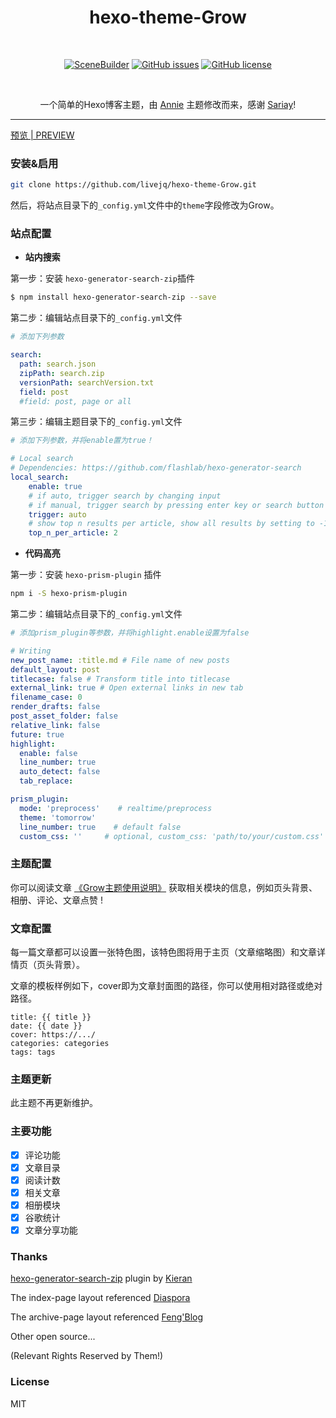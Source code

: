 <h1 align="center">hexo-theme-Grow</h1>

<br>

<p align="center">
	<a href="https://hexo.io/"><img alt="SceneBuilder" src="https://img.shields.io/badge/Hexo-3.9.0-9cf"></a>
     <a href="https://github.com/livejq/hexo-theme-Grow/issues"><img alt="GitHub issues" src="https://img.shields.io/github/issues/livejq/hexo-theme-Grow.svg"></a>
	<a href="https://github.com/livejq/hexo-theme-Grow/blob/master/LICENSE"><img alt="GitHub license" src="https://img.shields.io/github/license/livejq/hexo-theme-Grow.svg"></a>
</p>

<br>

<p align="center">
<span>一个简单的Hexo博客主题，由 <a href="https://github.com/Sariay/hexo-theme-Annie/" target="_blank">Annie</a> 主题修改而来，感谢 <a href="https://github.com/Sariay/" target="_blank">Sariay</a>!</span>
</p>



<hr>
<a href="https://www.livejq.top/" target="_blank">预览 | PREVIEW</a>


### 安装&启用

```bash
git clone https://github.com/livejq/hexo-theme-Grow.git
```
然后，将站点目录下的`_config.yml`文件中的`theme`字段修改为Grow。

### 站点配置

- **站内搜索**

第一步：安装 ```hexo-generator-search-zip```插件

```bash
$ npm install hexo-generator-search-zip --save
```

第二步：编辑站点目录下的`_config.yml`文件

```yml
# 添加下列参数

search:
  path: search.json
  zipPath: search.zip
  versionPath: searchVersion.txt
  field: post
  #field: post, page or all
```

第三步：编辑主题目录下的`_config.yml`文件

```yml
# 添加下列参数，并将enable置为true！

# Local search
# Dependencies: https://github.com/flashlab/hexo-generator-search
local_search:
    enable: true
    # if auto, trigger search by changing input
    # if manual, trigger search by pressing enter key or search button
    trigger: auto
    # show top n results per article, show all results by setting to -1
    top_n_per_article: 2
```

- **代码高亮**

第一步：安装 ```hexo-prism-plugin``` 插件

```bash
npm i -S hexo-prism-plugin
```

第二步：编辑站点目录下的`_config.yml`文件

```yml
# 添加prism_plugin等参数，并将highlight.enable设置为false

# Writing
new_post_name: :title.md # File name of new posts
default_layout: post
titlecase: false # Transform title into titlecase
external_link: true # Open external links in new tab
filename_case: 0
render_drafts: false
post_asset_folder: false
relative_link: false
future: true
highlight:
  enable: false
  line_number: true
  auto_detect: false
  tab_replace:

prism_plugin:
  mode: 'preprocess'    # realtime/preprocess
  theme: 'tomorrow'
  line_number: true    # default false
  custom_css: ''     # optional, custom_css: 'path/to/your/custom.css'
```

### 主题配置

你可以阅读文章 [《Grow主题使用说明》](https://livejq.github.io/2018/08/27/Grow主题使用说明/) 获取相关模块的信息，例如页头背景、相册、评论、文章点赞 !

### 文章配置

每一篇文章都可以设置一张特色图，该特色图将用于主页（文章缩略图）和文章详情页（页头背景）。

文章的模板样例如下，cover即为文章封面图的路径，你可以使用相对路径或绝对路径。

```
title: {{ title }}
date: {{ date }}
cover: https://.../
categories: categories
tags: tags
```

### 主题更新

此主题不再更新维护。

### 主要功能

- [x] 评论功能
- [x] 文章目录
- [x] 阅读计数
- [x] 相关文章
- [x] 相册模块
- [x] 谷歌统计
- [x] 文章分享功能

### Thanks

[hexo-generator-search-zip](https://github.com/SuperKieran/hexo-generator-search-zip) plugin by [Kieran](https://github.com/SuperKieran/hexo-generator-search-zip)

The index-page layout referenced [Diaspora](https://github.com/LoeiFy/Diaspora)

The archive-page layout referenced [Feng'Blog](https://1984n.win/archives-post/)

Other open source...

(Relevant Rights Reserved by Them!)

### License

MIT
